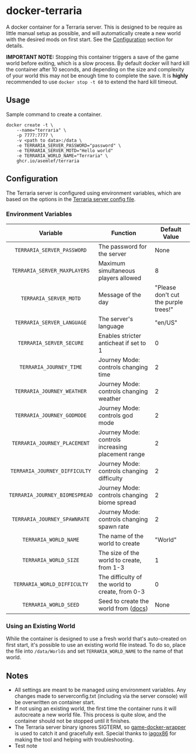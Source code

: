 # docker-terraria

A docker container for a Terraria server. This is designed to be require as little manual setup as possible, and will automatically create a new world with the desired mods on first start. See the [Configuration](#configuration) section for details.

**IMPORTANT NOTE:** Stopping this container triggers a save of the game world before exiting, which is a slow process. By default docker will hard kill the container after 10 seconds, and depending on the size and complexity of your world this may not be enough time to complete the save. It is **highly** recommended to use `docker stop -t 60` to extend the hard kill timeout.

## Usage

Sample command to create a container.

```
docker create -t \
    --name="terraria" \
    -p 7777:7777 \
    -v <path to data>:/data \
    -e TERRARIA_SERVER_PASSWORD="password" \
    -e TERRARIA_SERVER_MOTD="Hello world"
    -e TERRARIA_WORLD_NAME="Terraria" \
    ghcr.io/asemlef/terraria
```

## Configuration

The Terraria server is configured using environment variables, which are based on the options in the [Terraria server config file](https://terraria.gamepedia.com/Server#Server_config_file).

### Environment Variables

| Variable | Function | Default Value |
| :----: | --- | --- |
| `TERRARIA_SERVER_PASSWORD` | The password for the server | None |
| `TERRARIA_SERVER_MAXPLAYERS` | Maximum simultaneous players allowed | 8 |
| `TERRARIA_SERVER_MOTD` | Message of the day | "Please don't cut the purple trees!" |
| `TERRARIA_SERVER_LANGUAGE` | The server's language | "en/US" |
| `TERRARIA_SERVER_SECURE` | Enables stricter anticheat if set to 1 | 0 |
| `TERRARIA_JOURNEY_TIME` | Journey Mode: controls changing time | 2 |
| `TERRARIA_JOURNEY_WEATHER` | Journey Mode: controls changing weather | 2 |
| `TERRARIA_JOURNEY_GODMODE` | Journey Mode: controls god mode | 2 |
| `TERRARIA_JOURNEY_PLACEMENT` | Journey Mode: controls increasing placement range | 2 |
| `TERRARIA_JOURNEY_DIFFICULTY` | Journey Mode: controls changing difficulty | 2 |
| `TERRARIA_JOURNEY_BIOMESPREAD` | Journey Mode: controls changing biome spread | 2 |
| `TERRARIA_JOURNEY_SPAWNRATE` | Journey Mode: controls changing spawn rate | 2 |
| `TERRARIA_WORLD_NAME` | The name of the world to create | "World" |
| `TERRARIA_WORLD_SIZE` | The size of the world to create, from 1-3 | 1 |
| `TERRARIA_WORLD_DIFFICULTY` | The difficulty of the world to create, from 0-3 | 0 |
| `TERRARIA_WORLD_SEED` | Seed to create the world from ([docs](https://terraria.gamepedia.com/World_Seed)) | None |

### Using an Existing World

While the container is designed to use a fresh world that's auto-created on first start, it's possible to use an existing world file instead. To do so, place the file into `/data/Worlds` and set `TERRARIA_WORLD_NAME` to the name of that world.

## Notes

* All settings are meant to be managed using environment variables. Any changes made to serverconfig.txt (including via the server console) will be overwritten on container start.
* If not using an existing world, the first time the container runs it will autocreate a new world file. This process is quite slow, and the container should not be stopped until it finishes. 
* The Terraria server binary ignores SIGTERM, so [game-docker-wrapper](https://github.com/iagox86/game-docker-wrapper) is used to catch it and gracefully exit. Special thanks to [iagox86](https://github.com/iagox86) for making the tool and helping with troubleshooting.
* Test note
